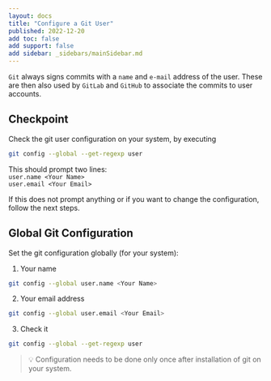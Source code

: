 ```yaml
---
layout: docs
title: "Configure a Git User"
published: 2022-12-20
add toc: false
add support: false
add sidebar: _sidebars/mainSidebar.md
---
```


`Git` always signs commits with a `name` and `e-mail` address of the user. These are then also used by `GitLab` and `GitHub` to associate the commits to user accounts.

## Checkpoint

Check the git user configuration on your system, by executing

```bash
git config --global --get-regexp user
```

This should prompt two lines:  
`user.name <Your Name>`  
`user.email <Your Email>`

If this does not prompt anything or if you want to change the configuration, follow the next steps. 

## Global Git Configuration

Set the git configuration globally (for your system):

1. Your name

```bash
git config --global user.name <Your Name>
```

2. Your email address

```bash
git config --global user.email <Your Email>
```

3. Check it

```bash
git config --global --get-regexp user
```

> :bulb: Configuration needs to be done only once after installation of git on your system.
